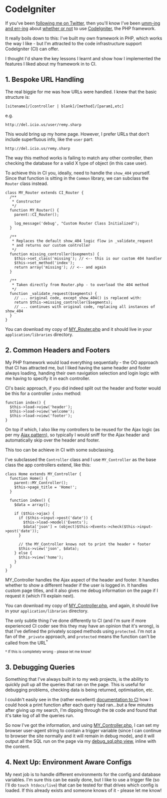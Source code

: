# CodeIgniter

If you've been [following me on Twitter](http://twitter.com/rem), then you'll know I've been [umm-ing and err-ing](http://twitter.com/rem/statuses/772475057) about [whether or not](http://twitter.com/rem/statuses/775168889) to use [CodeIgniter](http://codeigniter.com/ "CodeIgniter - Open source PHP web application framework"), the PHP framework.

It really boils down to this: I've built my own framework in PHP, which works the way I like - but I'm attracted to the code infrastructure support CodeIgniter (CI) can offer.

I thought I'd share the key lessons I learnt and show how I implemented the features I liked about my framework in to CI.


<!--more-->

## 1. Bespoke URL Handling

The real biggie for me was how URLs were handled.  I knew that the basic structure is:

<pre><code>[sitename]/[controller | blank]/[method]/[param1,etc]</code></pre>

e.g.

<pre><code>http://del.icio.us/user/remy.sharp</code></pre>

This would bring up my home page.  However, I prefer URLs that don't include superfluous info, like the <code>user</code> part:

<pre><code>http://del.icio.us/remy.sharp</code></pre>

The way this method works is failing to match any other controller, then checking the database for a valid X type of object (in this case user).

To achieve this in CI you, ideally, need to handle the <code>show_404</code> yourself.  Since that function is sitting in the <code>Common</code> library, we can subclass the <code>Router</code> class instead.

<pre><code>class MY_Router extends CI_Router {
  /**
   * Constructor
   */    
  function MY_Router() {   
    parent::CI_Router(); 
    
    log_message('debug', "Custom Router Class Initialized");
  }

  /**
   * Replaces the default show_404 logic flow in _validate_request
   * and returns our custom controller
   */  
  function missing_controller($segments) {
    $this->set_class('missing'); // <-- this is our custom 404 handler
    $this->set_method('index');
    return array('missing'); // <-- and again
  }
  
  /**
   * Taken directly from Router.php - to overload the 404 method
   */ 
  function _validate_request($segments) {
    // ... original code, except show_404() is replaced with:
    return $this->missing_controller($segments);
    // ... continues with original code, replacing all instances of show_404
  }
}</code></pre>

You can download my copy of [MY\_Router.php](/downloads/MY_Router.php) and it should live in your <code>application/libraries</code> directory.

## 2. Common Headers and Footers

My PHP framework would load everything sequentially - the OO approach that CI has attracted me, but I liked having the same header and footer always loading, handing their own navigation selection and login logic with me having to specify it in each controller.

CI's basic approach, if you did indeed split out the header and footer would be this for a controller <code>index</code> method:

<pre><code>function index() {
  $this->load->view('header');
  $this->load->view('welcome');
  $this->load->view('footer');
}</code></pre>

On top if which, I also like my controllers to be reused for the Ajax logic (as per my [Ajax pattern](http://remysharp.com/2008/01/12/ajax-validation-pattern/)), so typically I would sniff for the Ajax header and automatically skip over the header and footer.

This too can be achieve in CI with some subclassing.

I've subclassed the <code>Controller</code> class and I use <code>MY_Controller</code> as the base class the app controllers extend, like this:

<pre><code>class Home extends MY_Controller {
  function Home() {
    parent::MY_Controller();
    $this->page_title = 'Home!';
  }
  
  function index() {
    $data = array();
    
    if ($this->ajax) {
      if ($this->input->post('date')) {
        $this->load->model('Events');
        $data['json'] = (object)$this->Events->check($this->input->post('date'));
      }

      // the MY_Controller knows not to print the header + footer
      $this->view('json', $data);
    } else {
      $this->view('home');
    }
  }
}</code></pre>

MY\_Controller handles the Ajax aspect of the header and footer.  It handles whether to show a different header if the user is logged in.  It handles custom page titles, and it also gives me debug information on the page if I request it (which I'll explain next).

You can download my copy of [MY\_Controller.php](/downloads/MY_Controller.php), and again, it should live in your <code>application/libraries</code> directory.

The only subtle thing I've done differently to CI (and I'm sure if more experienced CI coder see this they may have an opinion that it's wrong), is that I've defined the privately scoped methods using <code>protected</code>.  I'm not a fan of the <code>_private</code> approach, and <code>protected</code> means the function can't be called from the URL<sup>&dagger;</sup>

<small>&dagger; If this is completely wrong - please let me know!</small>

## 3. Debugging Queries

Something that I've always built in to my web projects, is the ability to quickly pull up all the queries that ran on the page.  This is useful for debugging problems, checking data is being returned, optimisation, etc.

I couldn't easily see in the (rather excellent) [documentation to CI](http://codeigniter.com/user_guide/) how I could hook a print function after each query had ran...but a few minutes after giving up my search, I'm dipping through the <code>DB</code> code and found that it's take log of all the queries run.

So now I've got the information, and using [MY\_Controller.php](/downloads/MY_Controller.php), I can set my browser user-agent string to contain a trigger variable (since I can continue to browser the site normally and it will remain in debug mode), and it will output all the SQL run on the page via my [debug\_sql.php view](/downloads/debug_sql.php), inline with the content.

## 4. Next Up: Environment Aware Configs

My next job is to handle different environments for the config and database variables.  I'm sure this can be easily done, but I like to use a trigger file (so I'll do <code>touch htdocs/live</code>) that can be tested for that drives which config is loaded.  If this already exists and someone knows of it - please let me know!